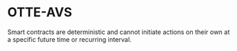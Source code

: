 # OTTE-AVS
Smart contracts are deterministic and cannot initiate actions on their own at a specific future time or recurring interval. 
